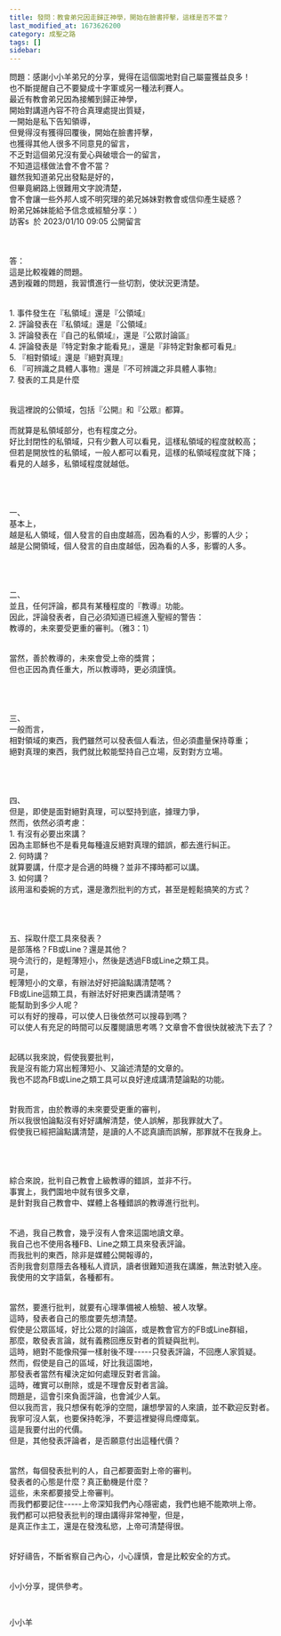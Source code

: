 ```yaml
---
title: 發問：教會弟兄因走歸正神學，開始在臉書抨擊，這樣是否不當？
last_modified_at: 1673626200
category: 成聖之路
tags: []
sidebar: 
---
```


<div>問題：感謝小小羊弟兄的分享，覺得在這個園地對自己屬靈獲益良多！</div>

<div>也不斷提醒自己不要變成十字軍或另一種法利賽人。</div>

<div>最近有教會弟兄因為接觸到歸正神學，</div>

<div>開始對講道內容不符合真理處提出質疑，</div>

<div>一開始是私下告知領導，</div>

<div>但覺得沒有獲得回覆後，開始在臉書抨擊，</div>

<div>也獲得其他人很多不同意見的留言，</div>

<div>不乏對這個弟兄沒有愛心與破壞合一的留言，</div>

<div>不知道這樣做法會不會不當？</div>

<div>雖然我知道弟兄出發點是好的，</div>

<div>但畢竟網路上很難用文字說清楚，</div>

<div>會不會讓一些外邦人或不明究理的弟兄姊妹對教會或信仰產生疑惑？</div>

<div>盼弟兄姊妹能給予信念或經驗分享：）</div>

<div>訪客s&nbsp; 於 2023/01/10 09:05 公開留言</div>

<div>&nbsp;</div>

<div>&nbsp;</div>

<div>&nbsp;</div>

<div>答：</div>

<div>這是比較複雜的問題。</div>

<div>遇到複雜的問題，我習慣進行一些切割，使狀況更清楚。</div>

<div>&nbsp;</div>

<div>&nbsp;</div>

<div>1.<span style="white-space:pre"> </span>事件發生在『私領域』還是『公領域』</div>

<div>2.<span style="white-space:pre"> </span>評論發表在『私領域』還是『公領域』</div>

<div>3.<span style="white-space:pre"> </span>評論發表在『自己的私領域』，還是『公眾討論區』</div>

<div>4.<span style="white-space:pre"> </span>評論發表是『特定對象才能看見』，還是『非特定對象都可看見』</div>

<div>5.<span style="white-space:pre"> </span>『相對領域』還是『絕對真理』</div>

<div>6.<span style="white-space:pre"> </span>『可辨識之具體人事物』還是『不可辨識之非具體人事物』</div>

<div>7.<span style="white-space:pre"> </span>發表的工具是什麼</div>

<div>&nbsp;</div>

<div>&nbsp;</div>

<div>我這裡說的公領域，包括『公開』和『公眾』都算。</div>

<div>&nbsp;</div>

<div>而就算是私領域部分，也有程度之分。</div>

<div>好比封閉性的私領域，只有少數人可以看見，這樣私領域的程度就較高；</div>

<div>但若是開放性的私領域，一般人都可以看見，這樣的私領域程度就下降；</div>

<div>看見的人越多，私領域程度就越低。</div>

<div>&nbsp;</div>

<div>&nbsp;</div>

<div>&nbsp;</div>

<div>&nbsp;</div>

<div>一、</div>

<div>基本上，</div>

<div>越是私人領域，個人發言的自由度越高，因為看的人少，影響的人少；</div>

<div>越是公開領域，個人發言的自由度越低，因為看的人多，影響的人多。</div>

<div>&nbsp;</div>

<div>&nbsp;</div>

<div>&nbsp;</div>

<div>&nbsp;</div>

<div>二、</div>

<div>並且，任何評論，都具有某種程度的『教導』功能。</div>

<div>因此，評論發表者，自己必須知道已經進入聖經的警告：</div>

<div>教導的，未來要受更重的審判。（雅3：1）</div>

<div>&nbsp;</div>

<div>&nbsp;</div>

<div>當然，善於教導的，未來會受上帝的獎賞；</div>

<div>但也正因為責任重大，所以教導時，更必須謹慎。</div>

<div>&nbsp;</div>

<div>&nbsp;</div>

<div>&nbsp;</div>

<div>&nbsp;</div>

<div>三、</div>

<div>一般而言，</div>

<div>相對領域的東西，我們雖然可以發表個人看法，但必須盡量保持尊重；</div>

<div>絕對真理的東西，我們就比較能堅持自己立場，反對對方立場。</div>

<div>&nbsp;</div>

<div>&nbsp;</div>

<div>&nbsp;</div>

<div>&nbsp;</div>

<div>四、</div>

<div>但是，即使是面對絕對真理，可以堅持到底，據理力爭，</div>

<div>然而，依然必須考慮：</div>

<div>1.<span style="white-space:pre"> </span>有沒有必要出來講？&nbsp;</div>

<div>因為主耶穌也不是看見每種違反絕對真理的錯誤，都去進行糾正。</div>

<div>2.<span style="white-space:pre"> </span>何時講？</div>

<div>就算要講，什麼才是合適的時機？並非不擇時都可以講。</div>

<div>3.<span style="white-space:pre"> </span>如何講？</div>

<div>該用溫和委婉的方式，還是激烈批判的方式，甚至是輕鬆搞笑的方式？</div>

<div>&nbsp;</div>

<div>&nbsp;</div>

<div>&nbsp;</div>

<div>&nbsp;</div>

<div>五、採取什麼工具來發表？</div>

<div>是部落格？FB或Line？還是其他？</div>

<div>現今流行的，是輕薄短小，然後是透過FB或Line之類工具。</div>

<div>可是，</div>

<div>輕薄短小的文章，有辦法好好把論點講清楚嗎？</div>

<div>FB或Line這類工具，有辦法好好把東西講清楚嗎？</div>

<div>能幫助到多少人呢？</div>

<div>可以有好的搜尋，可以使人日後依然可以搜尋到嗎？</div>

<div>可以使人有充足的時間可以反覆閱讀思考嗎？文章會不會很快就被洗下去了？</div>

<div>&nbsp;</div>

<div>&nbsp;</div>

<div>起碼以我來說，假使我要批判，</div>

<div>我是沒有能力寫出輕薄短小、又論述清楚的文章的。</div>

<div>我也不認為FB或Line之類工具可以良好達成講清楚論點的功能。</div>

<div>&nbsp;</div>

<div>&nbsp;</div>

<div>對我而言，由於教導的未來要受更重的審判，</div>

<div>所以我很怕論點沒有好好講解清楚，使人誤解，那我罪就大了。</div>

<div>假使我已經把論點講清楚，是讀的人不認真讀而誤解，那罪就不在我身上。</div>

<div>&nbsp;</div>

<div>&nbsp;</div>

<div>&nbsp;</div>

<div>&nbsp;</div>

<div>綜合來說，批判自己教會上級教導的錯誤，並非不行。</div>

<div>事實上，我們園地中就有很多文章，</div>

<div>是針對我自己教會中、媒體上各種錯誤的教導進行批判。</div>

<div>&nbsp;</div>

<div>&nbsp;</div>

<div>不過，我自己教會，幾乎沒有人會來這園地讀文章。</div>

<div>我自己也不使用各種FB、Line之類工具來發表評論。</div>

<div>而我批判的東西，除非是媒體公開報導的，</div>

<div>否則我會刻意隱去各種私人資訊，讀者很難知道我在講誰，無法對號入座。</div>

<div>我使用的文字語氣，各種都有。</div>

<div>&nbsp;</div>

<div>&nbsp;</div>

<div>當然，要進行批判，就要有心理準備被人檢驗、被人攻擊。</div>

<div>這時，發表者自己的態度要先想清楚。</div>

<div>假使是公眾區域，好比公眾的討論區，或是教會官方的FB或Line群組，</div>

<div>那麼，敢發表言論，就有義務回應反對者的質疑與批判。</div>

<div>這時，絕對不能像飛彈一樣射後不理-----只發表評論，不回應人家質疑。</div>

<div>然而，假使是自己的區域，好比我這園地，</div>

<div>那發表者當然有權決定如何處理反對者言論。</div>

<div>這時，確實可以刪除，或是不理會反對者言論。</div>

<div>問題是，這會引來負面評論，也會減少人氣。</div>

<div>但以我而言，我只想保有乾淨的空間，讓想學習的人來讀，並不歡迎反對者。</div>

<div>我寧可沒人氣，也要保持乾淨，不要這裡變得烏煙瘴氣。</div>

<div>這是我要付出的代價。</div>

<div>但是，其他發表評論者，是否願意付出這種代價？</div>

<div>&nbsp;</div>

<div>&nbsp;</div>

<div>當然，每個發表批判的人，自己都要面對上帝的審判。</div>

<div>發表者的心態是什麼？真正動機是什麼？</div>

<div>這些，未來都要接受上帝審判。</div>

<div>而我們都要記住-----上帝深知我們內心隱密處，我們也絕不能欺哄上帝。</div>

<div>我們都可以把發表批判的理由講得非常神聖，但是，</div>

<div>是真正作主工，還是在發洩私慾，上帝可清楚得很。</div>

<div>&nbsp;</div>

<div>&nbsp;</div>

<div>好好禱告，不斷省察自己內心，小心謹慎，會是比較安全的方式。</div>

<div>&nbsp;</div>

<div>&nbsp;</div>

<div>小小分享，提供參考。</div>

<p>&nbsp;</p>

<p>小小羊</p>

<p>&nbsp;</p>
